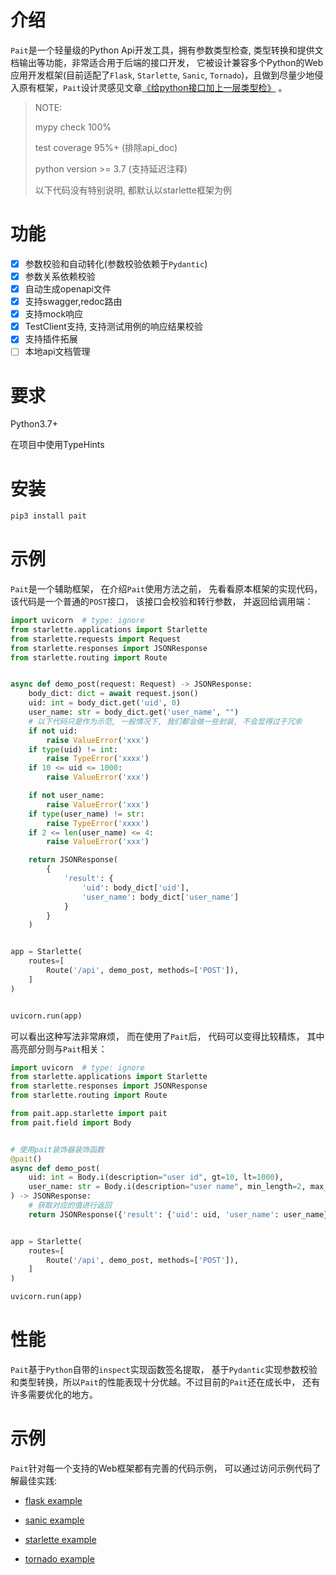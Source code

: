# 介绍
`Pait`是一个轻量级的Python Api开发工具，拥有参数类型检查, 类型转换和提供文档输出等功能，非常适合用于后端的接口开发，
它被设计兼容多个Python的Web应用开发框架(目前适配了`Flask`, `Starlette`, `Sanic`, `Tornado`)，且做到尽量少地侵入原有框架，`Pait`设计灵感见文章[《给python接口加上一层类型检》](https://so1n.me/2019/04/15/%E7%BB%99python%E6%8E%A5%E5%8F%A3%E5%8A%A0%E4%B8%8A%E4%B8%80%E5%B1%82%E7%B1%BB%E5%9E%8B%E6%A3%80/)
。

> NOTE:
>
> mypy check 100%
>
> test coverage 95%+ (排除api_doc)
>
> python version >= 3.7 (支持延迟注释)
>
> 以下代码没有特别说明, 都默认以starlette框架为例


# 功能
 - [x] 参数校验和自动转化(参数校验依赖于`Pydantic`)
 - [x] 参数关系依赖校验
 - [x] 自动生成openapi文件
 - [x] 支持swagger,redoc路由
 - [x] 支持mock响应
 - [x] TestClient支持, 支持测试用例的响应结果校验
 - [x] 支持插件拓展
 - [ ] 本地api文档管理

# 要求
Python3.7+

在项目中使用TypeHints

# 安装
```bash
pip3 install pait
```

# 示例
`Pait`是一个辅助框架， 在介绍`Pait`使用方法之前， 先看看原本框架的实现代码，该代码是一个普通的`POST`接口， 该接口会校验和转行参数， 并返回给调用端：
```Python
import uvicorn  # type: ignore
from starlette.applications import Starlette
from starlette.requests import Request
from starlette.responses import JSONResponse
from starlette.routing import Route


async def demo_post(request: Request) -> JSONResponse:
    body_dict: dict = await request.json()
    uid: int = body_dict.get('uid', 0)
    user_name: str = body_dict.get('user_name', "")
    # 以下代码只是作为示范, 一般情况下, 我们都会做一些封装, 不会显得过于冗余
    if not uid:
        raise ValueError('xxx')
    if type(uid) != int:
        raise TypeError('xxxx')
    if 10 <= uid <= 1000:
        raise ValueError('xxx')

    if not user_name:
        raise ValueError('xxx')
    if type(user_name) != str:
        raise TypeError('xxxx')
    if 2 <= len(user_name) <= 4:
        raise ValueError('xxx')

    return JSONResponse(
        {
            'result': {
                'uid': body_dict['uid'],
                'user_name': body_dict['user_name']
            }
        }
    )


app = Starlette(
    routes=[
        Route('/api', demo_post, methods=['POST']),
    ]
)


uvicorn.run(app)
```
可以看出这种写法非常麻烦， 而在使用了`Pait`后， 代码可以变得比较精炼， 其中高亮部分则与`Pait`相关：
``` py hl_lines="11 13 14"
import uvicorn  # type: ignore
from starlette.applications import Starlette
from starlette.responses import JSONResponse
from starlette.routing import Route

from pait.app.starlette import pait
from pait.field import Body


# 使用pait装饰器装饰函数
@pait()
async def demo_post(
    uid: int = Body.i(description="user id", gt=10, lt=1000),
    user_name: str = Body.i(description="user name", min_length=2, max_length=4)
) -> JSONResponse:
    # 获取对应的值进行返回
    return JSONResponse({'result': {'uid': uid, 'user_name': user_name}})


app = Starlette(
    routes=[
        Route('/api', demo_post, methods=['POST']),
    ]
)

uvicorn.run(app)
```

# 性能
`Pait`基于`Python`自带的`inspect`实现函数签名提取， 基于`Pydantic`实现参数校验和类型转换，所以`Pait`的性能表现十分优越。不过目前的`Pait`还在成长中， 还有许多需要优化的地方。

# 示例
`Pait`针对每一个支持的Web框架都有完善的代码示例， 可以通过访问示例代码了解最佳实践:

- [flask example](https://github.com/so1n/pait/blob/master/example/param_verify/flask_example.py)

- [sanic example](https://github.com/so1n/pait/blob/master/example/param_verify/sanic_example.py)

- [starlette example](https://github.com/so1n/pait/blob/master/example/param_verify/starlette_example.py)

- [tornado example](https://github.com/so1n/pait/blob/master/example/param_verify/starlette_example.py)
